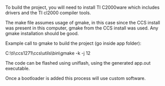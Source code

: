 To build the project, you will need to install TI C2000ware which includes drivers and the TI cl2000 compiler tools.

The make file assumes usage of gmake, in this case since the CCS install was present in this computer, gmake from the CCS install was used. Any gmake installation should be good.

Example call to gmake to build the project (go inside app folder):

C:\ti\ccs1271\ccs\utils\bin\gmake -k -j 12

The code can be flashed using uniflash, using the generated app.out executable.

Once a bootloader is added this process will use custom software.

